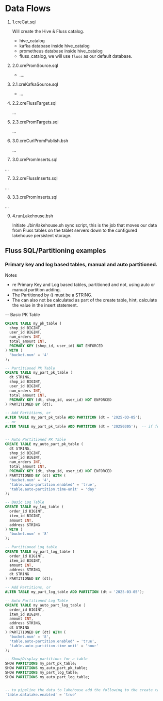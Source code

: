 
# Data Flows

1. 1.creCat.sql

    Will create the Hive & Fluss catalog.

    - hive_catalog
    - kafka database inside hive_catalog
    - prometheus database inside hive_catalog
    - fluss_catalog, we will use `fluss` as our default database.

2. 2.0.crePromSource.sql

    - ....

3. 2.1.creKafkaSource.sql

    - ...
  
4. 2.2.creFlussTarget.sql

    ...

5. 2.3.crePromTargets.sql

   ...

6. 3.0.creCurlPromPublish.bsh
   
   ...
   
7. 3.0.crePromInserts.sql

  ...

7. 3.2.creFlussInserts.sql

  ...

8. 3.3.crePromInserts.sql

  ...

9. 4.runLakehouse.bsh
 
   Initiate ./bin/lakehouse.sh sync script, this is the job that moves our data from Fluss tables on the tablet servers down to the configured lakehouse persistent storage.



## Fluss SQL/Partitioning examples 

### Primary key and log based tables, manual and auto partitioned.

Notes 

- re Primary Key and Log based tables, partitioned and not, using auto or manual partition adding.
- The Partitioned by (<VALUE>) must be a STRING.
- The <VALUE> can also not be calculated as part of the create table, hint, calculate the value in the insert statement.
  
-- Basic PK Table
```sql
CREATE TABLE my_pk_table (
  shop_id BIGINT,
  user_id BIGINT,
  num_orders INT,
  total_amount INT,
  PRIMARY KEY (shop_id, user_id) NOT ENFORCED
) WITH (
  'bucket.num' = '4'
);

-- Partitioned PK Table
CREATE TABLE my_part_pk_table (
  dt STRING,
  shop_id BIGINT,
  user_id BIGINT,
  num_orders INT,
  total_amount INT,
  PRIMARY KEY (dt, shop_id, user_id) NOT ENFORCED
) PARTITIONED BY (dt);

-- Add Partitions, or
ALTER TABLE my_part_pk_table ADD PARTITION (dt = '2025-03-05');
-- or
ALTER TABLE my_part_pk_table ADD PARTITION (dt = '20250305');  -- if format = yyyyMMdd


-- Auto Partitioned PK Table
CREATE TABLE my_auto_part_pk_table (
  dt STRING,
  shop_id BIGINT,
  user_id BIGINT,
  num_orders INT,
  total_amount INT,
  PRIMARY KEY (dt, shop_id, user_id) NOT ENFORCED
) PARTITIONED BY (dt) WITH (
  'bucket.num' = '4',
  'table.auto-partition.enabled' = 'true',
  'table.auto-partition.time-unit' = 'day'
);

-- Basic Log Table
CREATE TABLE my_log_table (
  order_id BIGINT,
  item_id BIGINT,
  amount INT,
  address STRING
) WITH (
  'bucket.num' = '8'
);

-- Partitioned Log table
CREATE TABLE my_part_log_table (
  order_id BIGINT,
  item_id BIGINT,
  amount INT,
  address STRING,
  dt STRING
) PARTITIONED BY (dt);

-- Add Partitions, or
ALTER TABLE my_part_log_table ADD PARTITION (dt = '2025-03-05');

-- Auto Partitioned Log Table
CREATE TABLE my_auto_part_log_table (
  order_id BIGINT,
  item_id BIGINT,
  amount INT,
  address STRING,
  dt STRING
) PARTITIONED BY (dt) WITH (
  'bucket.num' = '8',
  'table.auto-partition.enabled' = 'true',
  'table.auto-partition.time-unit' = 'hour'
);

-- Show/Display partitions for a table
SHOW PARTITIONS my_part_pk_table;
SHOW PARTITIONS my_auto_part_pk_table;
SHOW PARTITIONS my_part_log_table;
SHOW PARTITIONS my_auto_part_log_table;


-- to pipeline the data to lakehouse add the following to the create table.ABORT
'table.datalake.enabled' = 'true'
```
